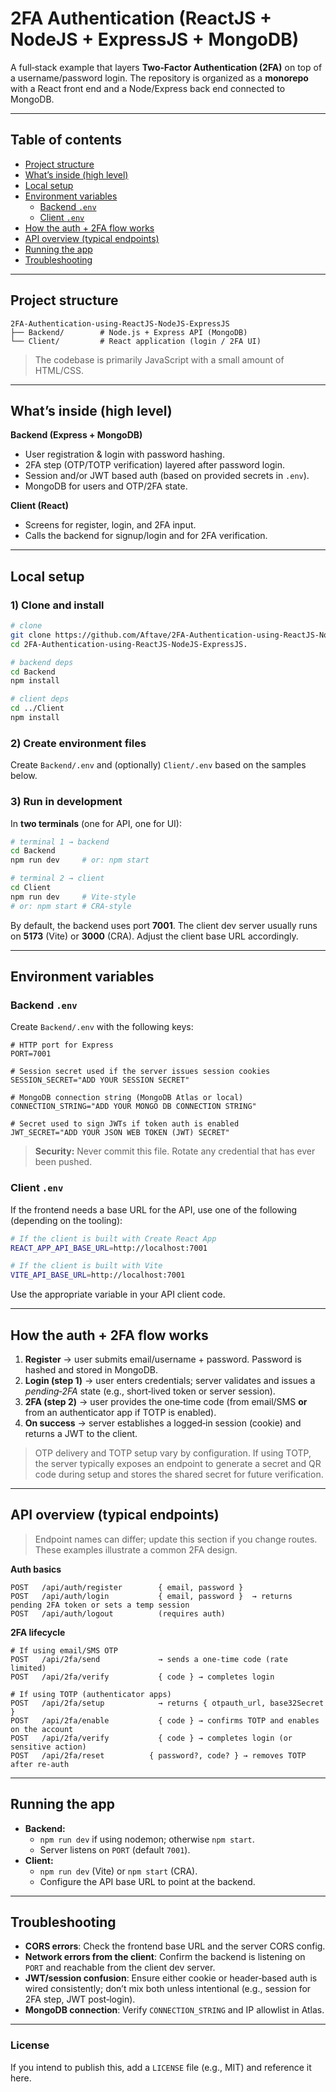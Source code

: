 # 2FA Authentication (ReactJS + NodeJS + ExpressJS + MongoDB)

A full‑stack example that layers **Two‑Factor Authentication (2FA)** on top of a username/password login. The repository is organized as a **monorepo** with a React front end and a Node/Express back end connected to MongoDB.

---

## Table of contents

- [Project structure](#project-structure)
- [What’s inside (high level)](#whats-inside-high-level)
- [Local setup](#local-setup)
- [Environment variables](#environment-variables)
  - [Backend ](#backend-env)[`.env`](#backend-env)
  - [Client ](#client-env)[`.env`](#client-env)
- [How the auth + 2FA flow works](#how-the-auth--2fa-flow-works)
- [API overview (typical endpoints)](#api-overview-typical-endpoints)
- [Running the app](#running-the-app)
- [Troubleshooting](#troubleshooting)

---

## Project structure

```
2FA-Authentication-using-ReactJS-NodeJS-ExpressJS
├── Backend/        # Node.js + Express API (MongoDB)
└── Client/         # React application (login / 2FA UI)
```

> The codebase is primarily JavaScript with a small amount of HTML/CSS.

---

## What’s inside (high level)

**Backend (Express + MongoDB)**

- User registration & login with password hashing.
- 2FA step (OTP/TOTP verification) layered after password login.
- Session and/or JWT based auth (based on provided secrets in `.env`).
- MongoDB for users and OTP/2FA state.

**Client (React)**

- Screens for register, login, and 2FA input.
- Calls the backend for signup/login and for 2FA verification.

---

## Local setup

### 1) Clone and install

```bash
# clone
git clone https://github.com/Aftave/2FA-Authentication-using-ReactJS-NodeJS-ExpressJS.
cd 2FA-Authentication-using-ReactJS-NodeJS-ExpressJS.

# backend deps
cd Backend
npm install

# client deps
cd ../Client
npm install
```

### 2) Create environment files

Create `Backend/.env` and (optionally) `Client/.env` based on the samples below.

### 3) Run in development

In **two terminals** (one for API, one for UI):

```bash
# terminal 1 → backend
cd Backend
npm run dev     # or: npm start

# terminal 2 → client
cd Client
npm run dev     # Vite-style
# or: npm start # CRA-style
```

By default, the backend uses port **7001**. The client dev server usually runs on **5173** (Vite) or **3000** (CRA). Adjust the client base URL accordingly.

---

## Environment variables

### Backend `.env`

Create `Backend/.env` with the following keys:

```env
# HTTP port for Express
PORT=7001

# Session secret used if the server issues session cookies
SESSION_SECRET="ADD YOUR SESSION SECRET"

# MongoDB connection string (MongoDB Atlas or local)
CONNECTION_STRING="ADD YOUR MONGO DB CONNECTION STRING"

# Secret used to sign JWTs if token auth is enabled
JWT_SECRET="ADD YOUR JSON WEB TOKEN (JWT) SECRET"
```

> **Security:** Never commit this file. Rotate any credential that has ever been pushed.

### Client `.env`

If the frontend needs a base URL for the API, use one of the following (depending on the tooling):

```bash
# If the client is built with Create React App
REACT_APP_API_BASE_URL=http://localhost:7001

# If the client is built with Vite
VITE_API_BASE_URL=http://localhost:7001
```

Use the appropriate variable in your API client code.

---

## How the auth + 2FA flow works

1. **Register** → user submits email/username + password. Password is hashed and stored in MongoDB.
2. **Login (step 1)** → user enters credentials; server validates and issues a *pending‑2FA* state (e.g., short‑lived token or server session).
3. **2FA (step 2)** → user provides the one‑time code (from email/SMS **or** from an authenticator app if TOTP is enabled).
4. **On success** → server establishes a logged‑in session (cookie) and returns a JWT to the client.

> OTP delivery and TOTP setup vary by configuration. If using TOTP, the server typically exposes an endpoint to generate a secret and QR code during setup and stores the shared secret for future verification.

---

## API overview (typical endpoints)

> Endpoint names can differ; update this section if you change routes. These examples illustrate a common 2FA design.

**Auth basics**

```
POST   /api/auth/register        { email, password }
POST   /api/auth/login           { email, password }  → returns pending 2FA token or sets a temp session
POST   /api/auth/logout          (requires auth)
```

**2FA lifecycle**

```
# If using email/SMS OTP
POST   /api/2fa/send             → sends a one‑time code (rate limited)
POST   /api/2fa/verify           { code } → completes login

# If using TOTP (authenticator apps)
POST   /api/2fa/setup            → returns { otpauth_url, base32Secret }
POST   /api/2fa/enable           { code } → confirms TOTP and enables on the account
POST   /api/2fa/verify           { code } → completes login (or sensitive action)
POST   /api/2fa/reset          { password?, code? } → removes TOTP after re‑auth
```


---

## Running the app

- **Backend:**
  - `npm run dev` if using nodemon; otherwise `npm start`.
  - Server listens on `PORT` (default `7001`).
- **Client:**
  - `npm run dev` (Vite) or `npm start` (CRA).
  - Configure the API base URL to point at the backend.

---

## Troubleshooting

- **CORS errors**: Check the frontend base URL and the server CORS config.
- **Network errors from the client**: Confirm the backend is listening on `PORT` and reachable from the client dev server.
- **JWT/session confusion**: Ensure either cookie or header‑based auth is wired consistently; don’t mix both unless intentional (e.g., session for 2FA step, JWT post‑login).
- **MongoDB connection**: Verify `CONNECTION_STRING` and IP allowlist in Atlas.

---

### License

If you intend to publish this, add a `LICENSE` file (e.g., MIT) and reference it here.

